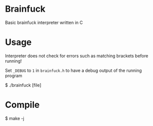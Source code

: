 # Brainfuck
Basic brainfuck interpreter written in C

# Usage
Interpreter does not check for errors such as matching brackets before running!

Set `_DEBUG` to `1` in `brainfuck.h` to have a debug output of the running program

$ ./brainfuck [file]

# Compile
$ make -j
